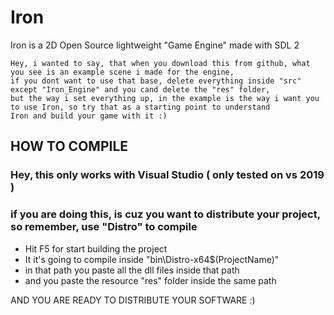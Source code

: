 # Iron
Iron is a 2D Open Source lightweight "Game Engine" made with SDL 2

	Hey, i wanted to say, that when you download this from github, what you see is an example scene i made for the engine, 
	if you dont want to use that base, delete everything inside "src" except "Iron_Engine" and you cand delete the "res" folder,
	but the way i set everything up, in the example is the way i want you to use Iron, so try that as a starting point to understand
	Iron and build your game with it :)

## HOW TO COMPILE
### Hey, this only works with Visual Studio ( only tested on vs 2019 )
### if you are doing this, is cuz you want to distribute your project, so remember, use "Distro" to compile
- Hit F5 for start building the project
- It it's going to compile inside "bin\Distro-x64\$(ProjectName)\"
- in that path you paste all the dll files inside that path
- and you paste the resource "res" folder inside the same path

AND YOU ARE READY TO DISTRIBUTE YOUR SOFTWARE :)
